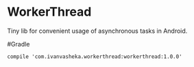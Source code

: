 # WorkerThread

Tiny lib for convenient usage of asynchronous tasks in Android.

#Gradle

`compile 'com.ivanvasheka.workerthread:workerthread:1.0.0'`
